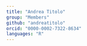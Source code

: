 ```yaml
---
title: "Andrea Titolo"
group: "Members"
github: "andreatitolo"
orcid: "0000-0002-7322-8634"
languages: "R"
---
```

